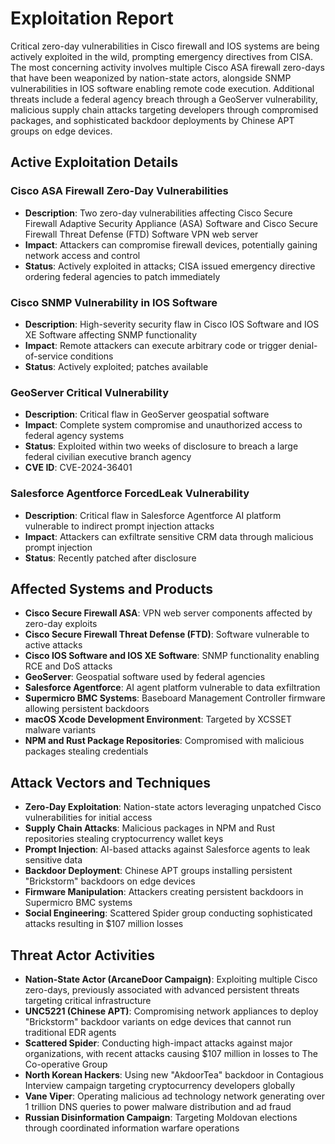 # Exploitation Report

Critical zero-day vulnerabilities in Cisco firewall and IOS systems are being actively exploited in the wild, prompting emergency directives from CISA. The most concerning activity involves multiple Cisco ASA firewall zero-days that have been weaponized by nation-state actors, alongside SNMP vulnerabilities in IOS software enabling remote code execution. Additional threats include a federal agency breach through a GeoServer vulnerability, malicious supply chain attacks targeting developers through compromised packages, and sophisticated backdoor deployments by Chinese APT groups on edge devices.

## Active Exploitation Details

### Cisco ASA Firewall Zero-Day Vulnerabilities
- **Description**: Two zero-day vulnerabilities affecting Cisco Secure Firewall Adaptive Security Appliance (ASA) Software and Cisco Secure Firewall Threat Defense (FTD) Software VPN web server
- **Impact**: Attackers can compromise firewall devices, potentially gaining network access and control
- **Status**: Actively exploited in attacks; CISA issued emergency directive ordering federal agencies to patch immediately

### Cisco SNMP Vulnerability in IOS Software
- **Description**: High-severity security flaw in Cisco IOS Software and IOS XE Software affecting SNMP functionality
- **Impact**: Remote attackers can execute arbitrary code or trigger denial-of-service conditions
- **Status**: Actively exploited; patches available

### GeoServer Critical Vulnerability
- **Description**: Critical flaw in GeoServer geospatial software
- **Impact**: Complete system compromise and unauthorized access to federal agency systems
- **Status**: Exploited within two weeks of disclosure to breach a large federal civilian executive branch agency
- **CVE ID**: CVE-2024-36401

### Salesforce Agentforce ForcedLeak Vulnerability
- **Description**: Critical flaw in Salesforce Agentforce AI platform vulnerable to indirect prompt injection attacks
- **Impact**: Attackers can exfiltrate sensitive CRM data through malicious prompt injection
- **Status**: Recently patched after disclosure

## Affected Systems and Products

- **Cisco Secure Firewall ASA**: VPN web server components affected by zero-day exploits
- **Cisco Secure Firewall Threat Defense (FTD)**: Software vulnerable to active attacks
- **Cisco IOS Software and IOS XE Software**: SNMP functionality enabling RCE and DoS attacks
- **GeoServer**: Geospatial software used by federal agencies
- **Salesforce Agentforce**: AI agent platform vulnerable to data exfiltration
- **Supermicro BMC Systems**: Baseboard Management Controller firmware allowing persistent backdoors
- **macOS Xcode Development Environment**: Targeted by XCSSET malware variants
- **NPM and Rust Package Repositories**: Compromised with malicious packages stealing credentials

## Attack Vectors and Techniques

- **Zero-Day Exploitation**: Nation-state actors leveraging unpatched Cisco vulnerabilities for initial access
- **Supply Chain Attacks**: Malicious packages in NPM and Rust repositories stealing cryptocurrency wallet keys
- **Prompt Injection**: AI-based attacks against Salesforce agents to leak sensitive data
- **Backdoor Deployment**: Chinese APT groups installing persistent "Brickstorm" backdoors on edge devices
- **Firmware Manipulation**: Attackers creating persistent backdoors in Supermicro BMC systems
- **Social Engineering**: Scattered Spider group conducting sophisticated attacks resulting in $107 million losses

## Threat Actor Activities

- **Nation-State Actor (ArcaneDoor Campaign)**: Exploiting multiple Cisco zero-days, previously associated with advanced persistent threats targeting critical infrastructure
- **UNC5221 (Chinese APT)**: Compromising network appliances to deploy "Brickstorm" backdoor variants on edge devices that cannot run traditional EDR agents
- **Scattered Spider**: Conducting high-impact attacks against major organizations, with recent attacks causing $107 million in losses to The Co-operative Group
- **North Korean Hackers**: Using new "AkdoorTea" backdoor in Contagious Interview campaign targeting cryptocurrency developers globally
- **Vane Viper**: Operating malicious ad technology network generating over 1 trillion DNS queries to power malware distribution and ad fraud
- **Russian Disinformation Campaign**: Targeting Moldovan elections through coordinated information warfare operations